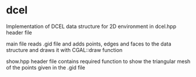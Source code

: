 # dcel

Implementation of DCEL data structure for 2D environment in dcel.hpp header file

main file reads .gid file and adds points, edges and faces to the data structure and draws it with CGAL::draw function

show.hpp header file contains required function to show the triangular mesh of the points given in the .gid file
